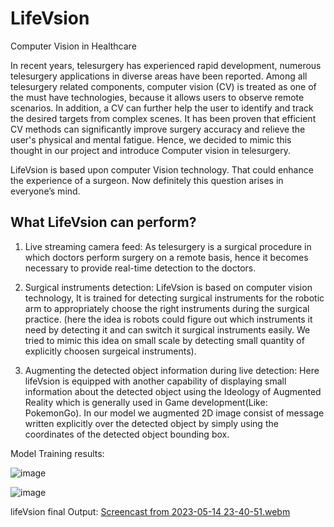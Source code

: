 # LifeVsion
Computer Vision in Healthcare

In recent years, telesurgery has experienced rapid development, numerous telesurgery applications in diverse areas have been reported. Among all telesurgery related components, computer vision (CV) is treated as one of the must have technologies, because it allows users to observe remote scenarios. In addition, a CV can further help the user to identify and track the desired targets from complex scenes. It has been proven that efficient CV methods can significantly improve surgery accuracy and relieve the user's physical and mental fatigue.
Hence, we decided to mimic this thought in our project and introduce Computer vision in telesurgery.

LifeVsion is based upon computer Vision technology. That could enhance the experience of a surgeon. Now definitely this question arises in everyone’s mind.

## What LifeVsion can perform?
1. Live streaming camera feed:
As telesurgery is a surgical procedure in which doctors perform surgery on a remote basis, hence it becomes necessary to provide real-time detection to the doctors.

2. Surgical instruments detection:
LifeVsion is based on computer vision technology, It is trained for detecting surgical instruments for the robotic arm to appropriately choose the right instruments during the surgical practice.
(here the idea is robots could figure out which instruments it need by detecting it and can switch it surgical instruments easily. We tried to mimic this idea on small scale by detecting small quantity of explicitly choosen surgeical instruments).

3. Augmenting the detected object information during live detection:
Here lifeVsion is equipped with another capability of displaying small information about the detected object using the Ideology of Augmented Reality which is generally used in Game development(Like: PokemonGo). In our model we augmented 2D image consist of message written explicitly over the detected object by simply using the coordinates of the detected object bounding box.

Model Training results:

![image](https://github.com/Shoaib3786/LifeVsion/assets/104248739/71570682-1397-4ddd-b688-0318a2ccdc3f)

![image](https://github.com/Shoaib3786/LifeVsion/assets/104248739/782b9e69-aaac-4c21-a7ca-68b720c8bacf)


lifeVsion final Output:
[Screencast from 2023-05-14 23-40-51.webm](https://github.com/Shoaib3786/LifeVsion/assets/104248739/016eb401-5683-4765-9be1-d9e810d944c8)
